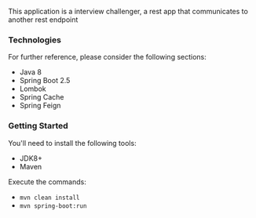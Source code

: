 This application is a interview challenger, a rest app that communicates to another rest endpoint

### Technologies
For further reference, please consider the following sections:

* Java 8 
* Spring Boot 2.5
* Lombok
* Spring Cache
* Spring Feign

### Getting Started
You'll need to install the following tools:
* JDK8+
* Maven

Execute the commands:

- `mvn clean install`
- `mvn spring-boot:run`

